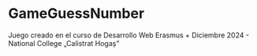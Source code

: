 # GameGuessNumber
Juego creado en el curso de Desarrollo Web Erasmus + Diciembre 2024 - National College „Calistrat Hogaș”
